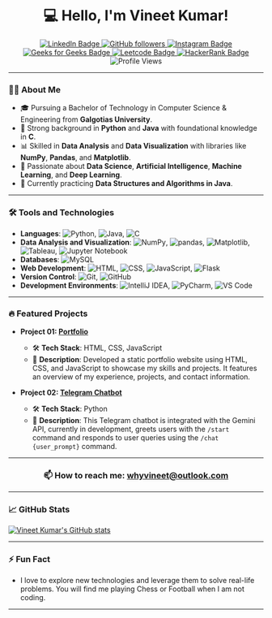 
<h1 align="center">💻 Hello, I'm Vineet Kumar!</h1>

<p align="center">
  <a href="https://www.linkedin.com/in/whyvineet/">
    <img src="https://img.shields.io/badge/-VineetKumar-blue?style=flat&logo=Linkedin&logoColor=white" alt="LinkedIn Badge">
  </a>
  <a href="https://github.com/whyvineet">
    <img src="https://img.shields.io/github/followers/whyvineet?label=Follow&style=social" alt="GitHub followers">
  </a>
  <a href="https://www.instagram.com/whyvineet">
    <img src="https://img.shields.io/badge/-@whyvineet-E4405F?style=flat&logo=Instagram&logoColor=white" alt="Instagram Badge">
  </a>
  <a href="https://www.geeksforgeeks.org/user/whyvineet/">
    <img src="https://img.shields.io/badge/-GeeksforGeeks-0F9D58?style=flat&logo=GeeksforGeeks&logoColor=white" alt="Geeks for Geeks Badge">
  </a>
  <a href="https://leetcode.com/u/whyvineet/">
    <img src="https://img.shields.io/badge/-Leetcode-FFA116?style=flat&logo=leetcode&logoColor=white" alt="Leetcode Badge">
  </a>
  <a href="https://www.hackerrank.com/profile/whyvineet">
    <img src="https://img.shields.io/badge/-HackerRank-2EC866?style=flat&logo=HackerRank&logoColor=white" alt="HackerRank Badge">
  </a>
  <img src="https://komarev.com/ghpvc/?username=whyvineet&color=brightgreen" alt="Profile Views">
</p>

---

### 👨‍💻 About Me

- 🎓 Pursuing a Bachelor of Technology in Computer Science & Engineering from **Galgotias University**.
- 🐍 Strong background in **Python** and **Java** with foundational knowledge in **C**.
- 📊 Skilled in **Data Analysis** and **Data Visualization** with libraries like **NumPy**, **Pandas**, and **Matplotlib**.
- 🚀 Passionate about **Data Science**, **Artificial Intelligence**, **Machine Learning**, and **Deep Learning**.
- 🌱 Currently practicing **Data Structures and Algorithms in Java**.

---

### 🛠️ Tools and Technologies

- **Languages**: ![Python](https://img.shields.io/badge/-Python-000?&logo=python), ![Java](https://img.shields.io/badge/-Java-000?&logo=java), ![C](https://img.shields.io/badge/-C-000?&logo=c)
- **Data Analysis and Visualization**: ![NumPy](https://img.shields.io/badge/-NumPy-000?&logo=numpy), ![pandas](https://img.shields.io/badge/-pandas-000?&logo=pandas), ![Matplotlib](https://img.shields.io/badge/-Matplotlib-000?&logo=matplotlib), ![Tableau](https://img.shields.io/badge/-Tableau-000?&logo=tableau), ![Jupyter Notebook](https://img.shields.io/badge/-Jupyter%20Notebook-000?&logo=jupyter)
- **Databases**: ![MySQL](https://img.shields.io/badge/-MySQL-000?&logo=mysql)
- **Web Development**: ![HTML](https://img.shields.io/badge/-HTML-000?&logo=html5), ![CSS](https://img.shields.io/badge/-CSS-000?&logo=css3), ![JavaScript](https://img.shields.io/badge/-JavaScript-000?&logo=javascript), ![Flask](https://img.shields.io/badge/-Flask-000?&logo=flask)
- **Version Control**: ![Git](https://img.shields.io/badge/-Git-000?&logo=git), ![GitHub](https://img.shields.io/badge/-GitHub-000?&logo=github)
- **Development Environments**: ![IntelliJ IDEA](https://img.shields.io/badge/-IntelliJ%20IDEA-000?&logo=intellij%20idea), ![PyCharm](https://img.shields.io/badge/-PyCharm-000?&logo=pycharm), ![VS Code](https://img.shields.io/badge/-VS%20Code-000?&logo=visual-studio-code)

---

### 🔥 Featured Projects

- **Project 01: [Portfolio](https://github.com/whyvineet/portfolio)**

  - 🛠 **Tech Stack**: HTML, CSS, JavaScript
  - 🌟 **Description**: Developed a static portfolio website using HTML, CSS, and JavaScript to showcase my skills and projects. It features an overview of my experience, projects, and contact information.

- **Project 02: [Telegram Chatbot](https://github.com/whyvineet/telegram-bot)**

  - 🛠 **Tech Stack**: Python
  - 🌟 **Description**: This Telegram chatbot is integrated with the Gemini API, currently in development, greets users with the `/start` command and responds to user queries using the `/chat {user_prompt}` command.

---

<h3 align="center">📫 How to reach me: <a href="mailto:whyvineet@outlook.com">whyvineet@outlook.com</a></h3>

---

### 📈 GitHub Stats

<div align="left">
  <a href="https://github.com/whyvineet">
    <img src="https://github-readme-stats.vercel.app/api?username=whyvineet&show_icons=true&theme=radical" alt="Vineet Kumar's GitHub stats" />
  </a>
</div>

---

### ⚡ Fun Fact

- I love to explore new technologies and leverage them to solve real-life problems. You will find me playing Chess or Football when I am not coding.

---
